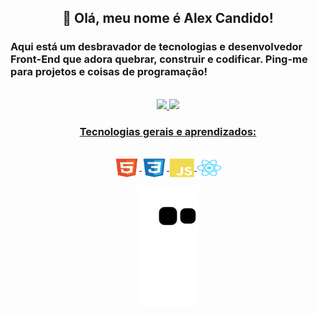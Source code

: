 <h2 align="center"> 👋 Olá, meu nome é Alex Candido! </h2> 
<h3> Aqui está um desbravador de tecnologias e desenvolvedor Front-End que adora quebrar, construir e codificar. Ping-me para projetos e coisas de programação! </h3></br>

 <div align="center">
  <a href="https://github.com/alex-candido">
  <img height="160em" src="https://github-readme-stats.vercel.app/api?username=alex-candido&show_icons=true&theme=dracula&include_all_commits=true&count_private=true"/>
  <img height="160em" src="https://github-readme-stats.vercel.app/api/top-langs/?username=alex-candido&layout=compact&langs_count=16&theme=dracula"/>
</div>

<h3 align="center"> Tecnologias gerais e aprendizados: </h3>

<div style="display: inline_block" align="center"><br/>
  <img align="center" alt="HTML" height="30" width="40" src="https://raw.githubusercontent.com/devicons/devicon/master/icons/html5/html5-original.svg">
  <img align="center" alt="CSS" height="30" width="40" src="https://raw.githubusercontent.com/devicons/devicon/master/icons/css3/css3-original.svg">
  <img align="center" alt="Js" height="30" width="40" src="https://raw.githubusercontent.com/devicons/devicon/master/icons/javascript/javascript-plain.svg">
  <img align="center" alt="React" height="30" width="40" src="https://raw.githubusercontent.com/devicons/devicon/master/icons/react/react-original.svg">
<div/>

![Snake animation](https://github.com/alex-candido/alex-candido/blob/output/github-contribution-grid-snake.svg)
